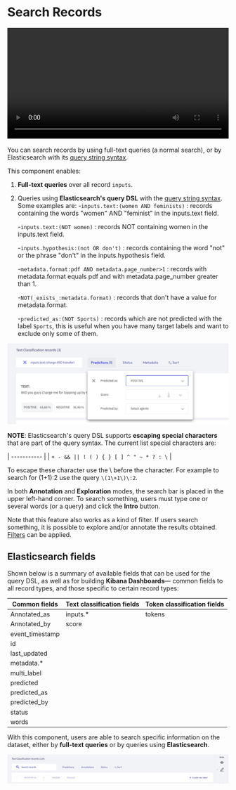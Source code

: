 # Search Records

<video width="100%" controls><source src="../../_static/reference/webapp/search_records.mp4" type="video/mp4"></video>

You can search records by using full-text queries (a normal search), or by Elasticsearch with its [query string syntax](https://www.elastic.co/guide/en/elasticsearch/reference/current/query-dsl-query-string-query.html#query-string-syntax).

This component enables:

1. **Full-text queries** over all record `inputs`.

2. Queries using **Elasticsearch's query DSL** with the [query string syntax](https://www.elastic.co/guide/en/elasticsearch/reference/current/query-dsl-query-string-query.html#query-string-syntax). Some examples are: -`inputs.text:(women AND feminists)` : records containing the words "women" AND "feminist" in the inputs.text field.

   -`inputs.text:(NOT women)` : records NOT containing women in the inputs.text field.

   -`inputs.hypothesis:(not OR don't)` : records containing the word "not" or the phrase "don't" in the inputs.hypothesis field.

   -`metadata.format:pdf AND metadata.page_number>1` : records with metadata.format equals pdf and with metadata.page_number greater than 1.

   -`NOT(_exists_:metadata.format)` : records that don't have a value for metadata.format.

   -`predicted_as:(NOT Sports)` : records which are not predicted with the label `Sports`, this is useful when you have many target labels and want to exclude only some of them.

![Search input with Elasticsearch DSL query string](../../_static/reference/webapp/active_query_params.png)

**NOTE**: Elasticsearch's query DSL supports **escaping special characters** that are part of the query syntax. The current list special characters are:

| ----------- |
| `+ - && || ! ( ) { } [ ] ^ " ~ * ? : \` |

To escape these character use the \\ before the character. For example to search for (1+1):2 use the query `\(1\+1\)\:2`.

In both **Annotation** and **Exploration** modes, the search bar is placed in the upper left-hand corner. To search something, users must type one or several words (or a query) and click the **Intro** button.

Note that this feature also works as a kind of filter. If users search something, it is possible to explore and/or annotate the results obtained. [Filters](filter_records.md) can be applied.

## Elasticsearch fields

Shown below is a summary of available fields that can be used for the query DSL, as well as for building **Kibana Dashboards**— common fields to all record types, and those specific to certain record types:

| Common fields   | Text classification fields | Token classification fields |
| --------------- | -------------------------- | --------------------------- |
| Annotated_as    | inputs.\*                  | tokens                      |
| Annotated_by    | score                      |                             |
| event_timestamp |                            |                             |
| id              |                            |                             |
| last_updated    |                            |                             |
| metadata.\*     |                            |                             |
| multi_label     |                            |                             |
| predicted       |                            |                             |
| predicted_as    |                            |                             |
| predicted_by    |                            |                             |
| status          |                            |                             |
| words           |                            |                             |

With this component, users are able to search specific information on the dataset, either by **full-text queries** or by queries using **Elasticsearch**.

![Search components](../../_static/reference/webapp/search_components.png)
